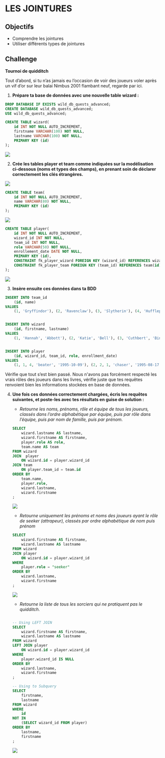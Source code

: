# LES JOINTURES

## Objectifs

- Comprendre les jointures
- Utiliser différents types de jointures

## Challenge

**Tournoi de quidditch**

Tout d’abord, si tu n’as jamais eu l’occasion de voir des joueurs voler après un vif d’or sur leur balai Nimbus 2001 flambant neuf, regarde par ici.

1. **Prépare ta base de données avec une nouvelle table wizard :**

```SQL
DROP DATABASE IF EXISTS wild_db_quests_advanced;
CREATE DATABASE wild_db_quests_advanced;
USE wild_db_quests_advanced;

CREATE TABLE wizard(
    id INT NOT NULL AUTO_INCREMENT,
    firstname VARCHAR(100) NOT NULL,
    lastname VARCHAR(100) NOT NULL,
    PRIMARY KEY (id)
);
```
![](https://imgur.com/vOQXNoU.png)

2. **Crée les tables player et team comme indiquées sur la modélisation ci-dessous (noms et types des champs), en prenant soin de déclarer correctement les clés étrangères.**

![](https://imgur.com/9GXeTFZ.png)


```SQL 
CREATE TABLE team(
    id INT NOT NULL AUTO_INCREMENT,
    name VARCHAR(80) NOT NULL,
    PRIMARY KEY (id)
);
```
![](https://imgur.com/u2O77zN.png)


```SQL
CREATE TABLE player(
    id INT NOT NULL AUTO_INCREMENT,
    wizard_id INT NOT NULL,
    team_id INT NOT NULL,
    role VARCHAR(50) NOT NULL,
    enrollement_date DATE NOT NULL,
    PRIMARY KEY (id),
    CONSTRAINT fk_player_wizard FOREIGN KEY (wizard_id) REFERENCES wizard(id),
    CONSTRAINT fk_player_team FOREIGN KEY (team_id) REFERENCES team(id)
);
```
![](https://imgur.com/p3yJjS5.png)


3. **Insère ensuite ces données dans ta BDD**


```SQL
INSERT INTO team_id
    (id, name)
VALUES
    (1, 'Gryffindor'), (2, 'Ravenclaw'), (3, 'Slytherin'), (4, 'Hufflepuff');


INSERT INTO wizard
    (id, firstname, lastname)
VALUES
    (1, 'Hannah', 'Abbott'), (2, 'Katie', 'Bell'), (3, 'Cuthbert', 'Binns'), (4, 'Phineas', 'Nigellus'), (5, 'Regulus', 'Black'), (6, 'Sirius', 'Black'), (7, 'Amelia', 'Bones'), (8, 'Susan', 'Bones'), (9, 'Terry', 'Boot'), (10, 'Lavender', 'Brown'), (11, 'Millicent', 'Bulstrode'), (12, 'Cho', 'Chang'), (13, 'Penelope', 'Clearwater'), (14, 'Michael', 'Corner'), (15, 'Crabbe', ''), (16, 'Vincent', 'Crabbe'), (17, 'Colin', 'Creevey'), (18, 'Dennis', 'Creevey'), (19, 'Cedric', 'Diggory'), (20, 'Aberforth', 'Dumbledore'), (21, 'Albus', 'Dumbledore'), (22, 'Marietta', 'Edgecombe'), (23, 'Justin', 'Finch-Fletchley'), (24, 'Seamus', 'Finnigan'), (25, 'Marcus', 'Flint'), (26, 'Filius', 'Flitwick'), (27, 'Anthony', 'Goldstein'), (28, 'Gregory', 'Goyle'), (29, 'Hermione', 'Granger'), (30, 'Godric', 'Gryffindor'), (31, 'Rubeus', 'Hagrid'), (32, 'Helga', 'Hufflepuff'), (33, 'Angelina', 'Johnson'), (34, 'Lee', 'Jordan'), (35, 'Bellatrix', 'Lestrange'), (36, 'Rabastan', 'Lestrange'), (37, 'Rodolphus', 'Lestrange'), (38, 'Gilderoy', 'Lockhart'), (39, 'Alice', 'Longbottom'), (40, 'Frank', 'Longbottom'), (41, 'Augusta', 'Longbottom'), (42, 'Neville', 'Longbottom'), (43, 'Luna', 'Lovegood'), (44, 'Xenophilius', 'Lovegood'), (45, 'Remus', 'Lupin'), (46, 'Draco', 'Malfoy'), (47, 'Lucius', 'Malfoy'), (48, 'Narcissa', 'Malfoy'), (49, 'Minerva', 'McGonagall'), (50, 'Theodore', 'Nott'), (51, 'Garrick', 'Ollivander'), (52, 'Pansy', 'Parkinson'), (53, 'Padma', 'Patil'), (54, 'Parvati', 'Patil'), (55, 'Peter', 'Pettigrew'), (56, 'Harry', 'Potter'), (57, 'James', 'Potter'), (58, 'Lily', 'J.'), (59, 'Quirinus', 'Quirrell'), (60, 'Helena', 'Ravenclaw'), (61, 'Rowena', 'Ravenclaw'), (62, 'Tom', 'Riddle'), (63, 'Demelza', 'Robins'), (64, 'Newton', 'Scamander'), (65, 'Horace', 'Slughorn'), (66, 'Salazar', 'Slytherin'), (67, 'Hepzibah', 'Smith'), (68, 'Zacharias', 'Smith'), (69, 'Severus', 'Snape'), (70, 'Alicia', 'Spinnet'), (71, 'Pomona', 'Sprout'), (72, 'Dean', 'Thomas'), (73, 'Andromeda', 'Tonks'), (74, 'Nymphadora', 'Tonks'), (75, 'Sybill', 'Trelawney'), (76, 'Dolores', 'Umbridge'), (77, 'Romilda', 'Vane'), (78, 'Arthur', 'Weasley'), (79, 'William', 'Weasley'), (80, 'Charles', 'Weasley'), (81, 'Fred', 'Weasley'), (82, 'George', 'Weasley'), (83, 'Ginevra', 'Weasley'), (84, 'Molly', 'Weasley'), (85, 'Percy', 'Weasley'), (86, 'Ronald', 'Weasley'), (87, 'Oliver', 'Wood'), (88, 'Blaise', 'Zabini'), (89, 'Bloody', 'Baron'), (90, 'Cadogan', ''), (91, 'Fat', 'Friar'), (92, 'Myrtle', 'Warren');


INSERT INTO player
    (id, wizard_id, team_id, role, enrollment_date)
VALUES
    (1, 1, 4, 'beater', '1995-10-09'), (2, 2, 1, 'chaser', '1995-08-17'), (3, 3, 1, 'seeker', '1994-12-03'), (4, 4, 3, 'chaser', '1995-03-24'), (5, 5, 3, 'keeper', '1997-07-16'), (6, 6, 1, 'beater', '1994-01-10'), (7, 7, 4, 'chaser', '1999-01-21'), (8, 8, 4, 'keeper', '1991-10-20'), (10, 10, 1, 'beater', '1991-08-03'), (11, 11, 3, 'beater', '1996-10-04'), (12, 12, 2, 'chaser', '1992-01-27'), (13, 13, 2, 'beater', '1991-01-11'), (14, 14, 2, 'seeker', '1995-08-17'), (16, 16, 3, 'beater', '1992-11-27'), (17, 17, 1, 'seeker', '1993-07-07'), (18, 18, 1, 'keeper', '1991-05-01'), (19, 19, 4, 'keeper', '1997-11-02'), (20, 20, 1, 'keeper', '1995-04-24'), (21, 21, 1, 'chaser', '1991-03-12'), (22, 22, 2, 'chaser', '1990-07-05'), (23, 23, 4, 'beater', '1995-01-06'), (24, 24, 1, 'beater', '1997-02-08'), (25, 25, 3, 'beater', '1996-12-16'), (26, 26, 2, 'chaser', '1997-02-07'), (27, 27, 2, 'chaser', '1999-07-31'), (28, 28, 3, 'seeker', '1994-05-13'), (29, 29, 1, 'chaser', '1997-08-14'), (30, 30, 1, 'seeker', '1993-08-30'), (31, 31, 1, 'beater', '1994-11-16'), (32, 32, 4, 'seeker', '1992-08-14'), (33, 33, 1, 'keeper', '1995-12-02'), (34, 34, 1, 'chaser', '1996-01-31'), (35, 35, 3, 'chaser', '1992-03-21'), (36, 36, 3, 'seeker', '1997-10-30'), (37, 37, 3, 'chaser', '1991-04-27'), (38, 38, 2, 'chaser', '1998-04-05'), (39, 39, 1, 'beater', '1992-02-17'), (40, 40, 1, 'chaser', '1995-10-15'), (41, 41, 1, 'chaser', '1999-10-25'), (42, 42, 1, 'chaser', '1998-05-06'), (43, 43, 2, 'chaser', '1998-03-01'), (44, 44, 2, 'chaser', '1991-03-11'), (46, 46, 3, 'chaser', '1993-11-02'), (47, 47, 3, 'chaser', '1992-03-12'), (48, 48, 3, 'seeker', '1993-03-17'), (49, 49, 1, 'beater', '1992-07-14'), (50, 50, 3, 'chaser', '1996-12-02'), (51, 51, 2, 'chaser', '1995-06-25'), (52, 52, 3, 'beater', '1991-12-14'), (55, 55, 1, 'chaser', '1991-05-14'), (56, 56, 1, 'beater', '1997-03-05'), (57, 57, 1, 'beater', '1996-12-07'), (58, 58, 1, 'chaser', '1999-02-23'), (59, 59, 2, 'beater', '1995-09-23'), (60, 60, 2, 'beater', '1992-04-12'), (61, 61, 2, 'seeker', '1992-10-09'), (62, 62, 3, 'chaser', '1990-02-27'), (64, 64, 4, 'chaser', '1999-01-12'), (66, 66, 3, 'seeker', '1991-02-23'), (67, 67, 4, 'beater', '1996-07-18'), (68, 68, 4, 'keeper', '1993-10-01'), (69, 69, 3, 'beater', '1997-03-06'), (70, 70, 1, 'chaser', '1995-11-08'), (71, 71, 4, 'beater', '1998-06-12'), (72, 72, 1, 'beater', '1997-11-23'), (73, 73, 3, 'chaser', '1994-01-28'), (74, 74, 4, 'beater', '1999-11-25'), (75, 75, 2, 'seeker', '1991-12-28'), (76, 76, 3, 'seeker', '1993-10-23'), (77, 77, 1, 'seeker', '1990-07-31'), (78, 78, 1, 'beater', '1992-01-01'), (79, 79, 1, 'seeker', '1991-04-27'), (81, 81, 1, 'seeker', '1998-03-29'), (82, 82, 1, 'chaser', '1991-08-26'), (83, 83, 1, 'keeper', '1992-04-17'), (85, 85, 1, 'beater', '1990-09-05'), (86, 86, 1, 'seeker', '1997-06-22'), (87, 87, 1, 'chaser', '1999-04-08'), (88, 88, 3, 'beater', '1991-07-08'), (89, 89, 3, 'chaser', '1996-09-25'), (90, 90, 1, 'keeper', '1993-01-04'), (91, 91, 4, 'beater', '1993-11-04'), (92, 92, 2, 'beater', '1997-12-14');
```


Vérifie que tout s’est bien passé. Nous n'avons pas forcément respecté les vrais rôles des joueurs dans les livres, vérifie juste que tes requêtes renvoient bien les informations stockées en base de données.

4. **Une fois ces données correctement chargées, écris les requêtes suivantes, et poste-les avec tes résultats en guise de solution :**

    - *Retourne les noms, prénoms, rôle et équipe de tous les joueurs, classés dans l’ordre alphabétique par équipe, puis par rôle dans l’équipe, puis par nom de famille, puis par prénom.*
    
    ```SQL
    SELECT
        wizard.lastname AS lastname,
        wizard.firstname AS firstname,
        player.role AS role,
        team.name AS team 
    FROM wizard 
    JOIN  player
        ON wizard.id = player.wizard_id
    JOIN team 
        ON player.team_id = team.id
    ORDER BY 
        team.name, 
        player.role, 
        wizard.lastname, 
        wizard.firstname 
    ;
    ```

    ![](https://imgur.com/7VHmB2j.png)

    - *Retourne uniquement les prénoms et noms des joueurs ayant le rôle de seeker (attrapeur), classés par ordre alphabétique de nom puis prénom*
    
    ```SQL
    SELECT
        wizard.firstname AS firstname,
        wizard.lastname AS lastname
    FROM wizard 
    JOIN player        
        ON wizard.id = player.wizard_id
    WHERE
        player.role = "seeker"
    ORDER BY 
        wizard.lastname,
        wizard.firstname
    ;
    ```
    
    ![](https://imgur.com/zQVEWkF.png)

    - *Retourne la liste de tous les sorciers qui ne pratiquent pas le quidditch.*
    ```SQL
    
    -- Using LEFT JOIN 
    SELECT
        wizard.firstname AS firstname,
        wizard.lastname AS lastname
    FROM wizard 
    LEFT JOIN player 
        ON wizard.id = player.wizard_id
    WHERE
        player.wizard_id IS NULL
    ORDER BY 
        wizard.lastname,
        wizard.firstname
    ;

    -- Using to Subquery
    SELECT
        firstname,
        lastname
    FROM wizard 
    WHERE 
        id
    NOT IN 
        (SELECT wizard_id FROM player)
    ORDER BY 
        lastname,
        firstname
    ;
    ```
    
    ![](https://imgur.com/pWGXDB1.png)

